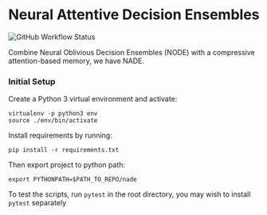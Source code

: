 # Neural Attentive Decision Ensembles
![GitHub Workflow Status](https://img.shields.io/github/workflow/status/xl402/neural-attentive-decision-ensembles/nade)

Combine Neural Oblivious Decision Ensembles (NODE) with a compressive
attention-based memory, we have NADE.


### Initial Setup
Create a Python 3 virtual environment and activate:
```
virtualenv -p python3 env
source ./env/bin/activate
```
Install requirements by running:
```
pip install -r requirements.txt
```
Then export project to python path:
```
export PYTHONPATH=$PATH_TO_REPO/nade
```
To test the scripts, run `pytest` in the root directory, you may wish to
install `pytest` separately
